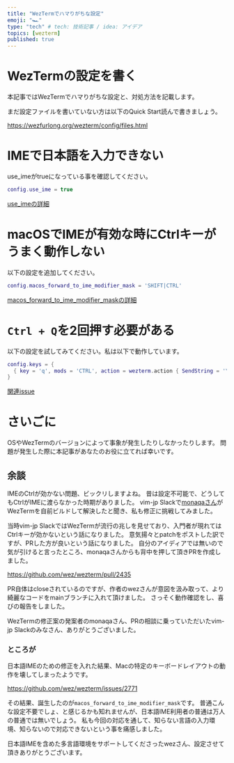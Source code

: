 ```yaml
---
title: "WezTermでハマりがちな設定"
emoji: "🏎️"
type: "tech" # tech: 技術記事 / idea: アイデア
topics: [wezterm]
published: true
---
```


# WezTermの設定を書く

本記事ではWezTermでハマりがちな設定と、対処方法を記載します。

まだ設定ファイルを書いていない方は以下のQuick Start読んで書きましょう。

https://wezfurlong.org/wezterm/config/files.html

# IMEで日本語を入力できない

use_imeがtrueになっている事を確認してください。

```lua:wezterm.lua
config.use_ime = true
```

[use_imeの詳細](https://wezfurlong.org/wezterm/config/lua/config/use_ime.html)

# macOSでIMEが有効な時にCtrlキーがうまく動作しない

以下の設定を追加してください。

```lua:wezterm.lua
config.macos_forward_to_ime_modifier_mask = 'SHIFT|CTRL'
```

[macos_forward_to_ime_modifier_maskの詳細](https://wezfurlong.org/wezterm/config/lua/config/macos_forward_to_ime_modifier_mask.html)

# `Ctrl + Q`を2回押す必要がある

以下の設定を試してみてください。私は以下で動作しています。

```lua:wezterm.lua
config.keys = {
  { key = 'q', mods = 'CTRL', action = wezterm.action { SendString = '\x11' } },
}
```

[関連issue](https://github.com/wez/wezterm/issues/2630)

# さいごに

OSやWezTermのバージョンによって事象が発生したりしなかったりします。
問題が発生した際に本記事があなたのお役に立てれば幸いです。

## 余談

IMEのCtrlが効かない問題、ビックリしますよね。
昔は設定不可能で、どうしてもCtrlがIMEに渡らなかった時期がありました。
vim-jp Slackで[monaqaさん](https://zenn.dev/monaqa)がWezTermを自前ビルドして解決したと聞き、私も修正に挑戦してみました。

当時vim-jp SlackではWezTermが流行の兆しを見せており、入門者が現れてはCtrlキーが効かないという話になりました。
意気揚々とpatchをポストした訳ですが、PRした方が良いという話になりました。
自分のアイディアでは無いので気が引けると言ったところ、monaqaさんからも背中を押して頂きPRを作成しました。

https://github.com/wez/wezterm/pull/2435

PR自体はcloseされているのですが、作者のwezさんが意図を汲み取って、より綺麗なコードをmainブランチに入れて頂けました。
さっそく動作確認をし、喜びの報告をしました。

WezTermの修正案の発案者のmonaqaさん、PRの相談に乗っていただいたvim-jp Slackのみなさん、ありがとうございました。

### ところが

日本語IMEのための修正を入れた結果、Macの特定のキーボードレイアウトの動作を壊してしまったようです。

https://github.com/wez/wezterm/issues/2771

その結果、誕生したのが`macos_forward_to_ime_modifier_mask`です。
普通こんな設定不要でしょ、と感じるかも知れませんが、日本語IME利用者の普通は万人の普通では無いでしょう。
私も今回の対応を通して、知らない言語の入力環境、知らないので対応できないという事を痛感しました。

日本語IMEを含めた多言語環境をサポートしてくださったwezさん、設定させて頂きありがとうございます。
